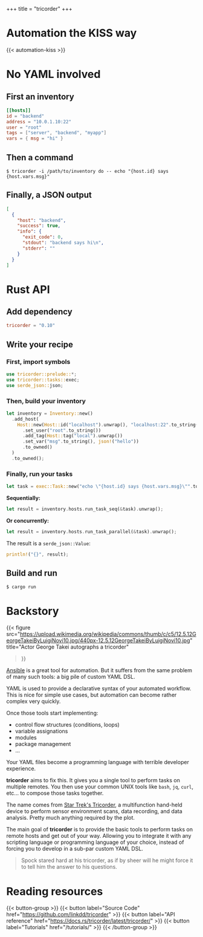 +++
title = "tricorder"
+++

# Automation the KISS way

{{< automation-kiss >}}

# No YAML involved

## First an inventory

```toml
[[hosts]]
id = "backend"
address = "10.0.1.10:22"
user = "root"
tags = ["server", "backend", "myapp"]
vars = { msg = "hi" }
```

## Then a command

```console
$ tricorder -i /path/to/inventory do -- echo "{host.id} says {host.vars.msg}"
```

## Finally, a JSON output

```json
[
  {
    "host": "backend",
    "success": true,
    "info": {
      "exit_code": 0,
      "stdout": "backend says hi\n",
      "stderr": ""
    }
  }
]
```

# Rust API

## Add dependency

```toml
tricorder = "0.10"
```

## Write your recipe

### First, import symbols

```rust
use tricorder::prelude::*;
use tricorder::tasks::exec;
use serde_json::json;
```

### Then, build your inventory

```rust
let inventory = Inventory::new()
  .add_host(
    Host::new(Host::id("localhost").unwrap(), "localhost:22".to_string())
      .set_user("root".to_string())
      .add_tag(Host::tag("local").unwrap())
      .set_var("msg".to_string(), json!("hello"))
      .to_owned()
  )
  .to_owned();
```

### Finally, run your tasks

```rust
let task = exec::Task::new("echo \"{host.id} says {host.vars.msg}\"".to_string());
```

**Sequentially:**

```rust
let result = inventory.hosts.run_task_seq(&task).unwrap();
```

**Or concurrently:**

```rust
let result = inventory.hosts.run_task_parallel(&task).unwrap();
```

The result is a `serde_json::Value`:

```rust
println!("{}", result);
```

## Build and run

```console
$ cargo run
```

# Backstory

{{< figure
  src="https://upload.wikimedia.org/wikipedia/commons/thumb/c/c5/12.5.12GeorgeTakeiByLuigiNovi10.jpg/440px-12.5.12GeorgeTakeiByLuigiNovi10.jpg"
  title="Actor George Takei autographs a tricorder"
>}}

[Ansible](https://ansible.com) is a great tool for automation. But it suffers
from the same problem of many such tools: a big pile of custom YAML DSL.

YAML is used to provide a declarative syntax of your automated workflow. This is
nice for simple use cases, but automation can become rather complex very
quickly.

Once those tools start implementing:

 - control flow structures (conditions, loops)
 - variable assignations
 - modules
 - package management
 - ...

Your YAML files become a programming language with terrible developer
experience.

**tricorder** aims to fix this. It gives you a single tool to perform tasks on
multiple remotes. You then use your common UNIX tools like `bash`, `jq`, `curl`,
etc... to compose those tasks together.

The name comes from [Star Trek's Tricorder](https://en.wikipedia.org/wiki/Tricorder),
a multifunction hand-held device to perform sensor environment scans, data
recording, and data analysis. Pretty much anything required by the plot.

The main goal of **tricorder** is to provide the basic tools to perform tasks on
remote hosts and get out of your way. Allowing you to integrate it with any
scripting language or programming language of your choice, instead of forcing
you to develop in a sub-par custom YAML DSL.

> Spock stared hard at his tricorder, as if by sheer will he might force it to
> tell him the answer to his questions.

# Reading resources

{{< button-group >}}
  {{< button label="Source Code" href="https://github.com/linkdd/tricorder" >}}
  {{< button label="API reference" href="https://docs.rs/tricorder/latest/tricorder/" >}}
  {{< button label="Tutorials" href="/tutorials/" >}}
{{< /button-group >}}
